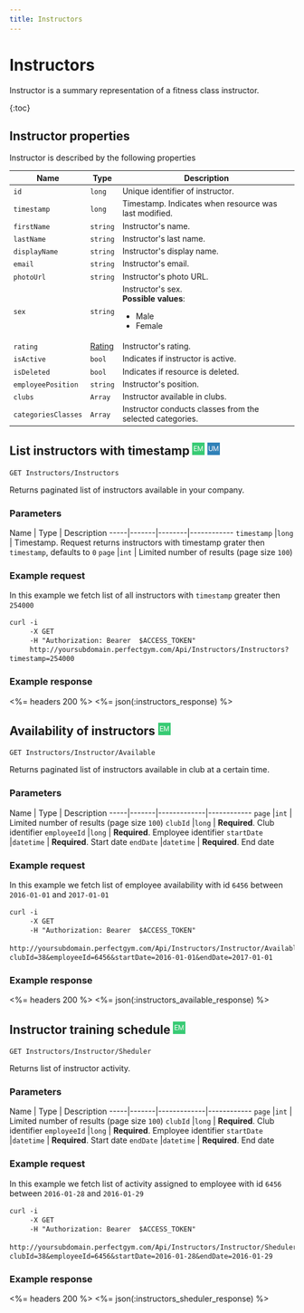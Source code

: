 ```yaml
---
title: Instructors
---
```


# Instructors

Instructor is a summary representation of a fitness class instructor.

{:toc}


## <a name="properties"></a>Instructor properties

Instructor is described by the following properties

Name            | Type                        | Description
-----|----------|------------------------------------------
`id`            |`long`                       | Unique identifier of instructor.
`timestamp`    	|`long`     				  | Timestamp. Indicates when resource was last modified.
`firstName`     |`string`                     | Instructor's name.
`lastName`      |`string`                     | Instructor's last name.
`displayName`   |`string`                     | Instructor's display name.
`email`         |`string`                     | Instructor's email.
`photoUrl`		|`string`					  | Instructor's photo URL.
`sex`           |`string`                     | Instructor's sex. <br><strong>Possible values</strong>: <br><ul><li>Male</li><li>Female</li></ul>
`rating`        |[Rating][]					  | Instructor's rating.
`isActive`      |`bool`                       | Indicates if instructor is active.
`isDeleted`     |`bool`                       | Indicates if resource is deleted.
`employeePosition`|`string`                   | Instructor's position.
`clubs`         |`Array`                      | Instructor available in clubs.
`categoriesClasses`|`Array`                   | Instructor conducts classes from the selected categories.




## List instructors with timestamp ![alt text][EM] ![alt text][UM]

    GET Instructors/Instructors

Returns paginated list of instructors available in your company.


### Parameters

Name         | Type   | Description
-----|-------|--------|------------
`timestamp`  |`long`  | Timestamp. Request returns instructors with timestamp grater then `timestamp`, defaults to `0`
`page`       |`int`   | Limited number of results (page size `100`)


### Example request

In this example we fetch list of all instructors with `timestamp` greater then `254000`

``` command-line
curl -i 
     -X GET 
     -H "Authorization: Bearer  $ACCESS_TOKEN"  
     http://yoursubdomain.perfectgym.com/Api/Instructors/Instructors?timestamp=254000
```


### Example response

<%= headers 200 %>
<%= json(:instructors_response) %>


## Availability of instructors ![alt text][EM] 

    GET Instructors/Instructor/Available

Returns paginated list of instructors available in club at a certain time.


### Parameters

Name         | Type   	   | Description
-----|-------|-------------|------------
`page`       |`int`   	   | Limited number of results (page size `100`)
`clubId`     |`long`  	   | **Required**. Club identifier
`employeeId` |`long`   	   | **Required**. Employee identifier
`startDate`  |`datetime`   | **Required**. Start date
`endDate`    |`datetime`   | **Required**. End date


### Example request

In this example we fetch list of employee availability with id `6456` between `2016-01-01` and `2017-01-01`

``` command-line
curl -i 
     -X GET 
     -H "Authorization: Bearer  $ACCESS_TOKEN"  
     http://yoursubdomain.perfectgym.com/Api/Instructors/Instructor/Available?clubId=38&employeeId=6456&startDate=2016-01-01&endDate=2017-01-01
```


### Example response

<%= headers 200 %>
<%= json(:instructors_available_response) %>


## Instructor training schedule  ![alt text][EM] 

    GET Instructors/Instructor/Sheduler

Returns list of instructor activity.


### Parameters

Name         | Type   	   | Description
-----|-------|-------------|------------
`page`       |`int`   	   | Limited number of results (page size `100`)
`clubId`     |`long`  	   | **Required**. Club identifier
`employeeId` |`long`   	   | **Required**. Employee identifier
`startDate`  |`datetime`   | **Required**. Start date
`endDate`    |`datetime`   | **Required**. End date

 
### Example request

In this example we fetch list of activity assigned to employee with id `6456` between `2016-01-28` and `2016-01-29`

``` command-line
curl -i 
     -X GET 
     -H "Authorization: Bearer  $ACCESS_TOKEN"  
     http://yoursubdomain.perfectgym.com/Api/Instructors/Instructor/Sheduler?clubId=38&employeeId=6456&startDate=2016-01-28&endDate=2016-01-29
```


### Example response

<%= headers 200 %>
<%= json(:instructors_sheduler_response) %>





[Rating]:  /api/classes/ratings#properties

[EM]: /assets/images/employee.png "Employee mode"
[UM]: /assets/images/user.png "User mode"